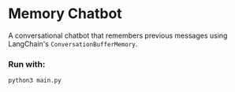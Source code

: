 # Memory Chatbot

A conversational chatbot that remembers previous messages using LangChain's `ConversationBufferMemory`.

### Run with:

```bash
python3 main.py
```
